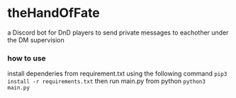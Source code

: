 # theHandOfFate
a Discord bot for DnD players to send private messages to eachother under the DM supervision

### how to use
install dependeries from requirement.txt using the following command 
```pip3 install -r requirements.txt```
then run main.py from python
```python3 main.py```
